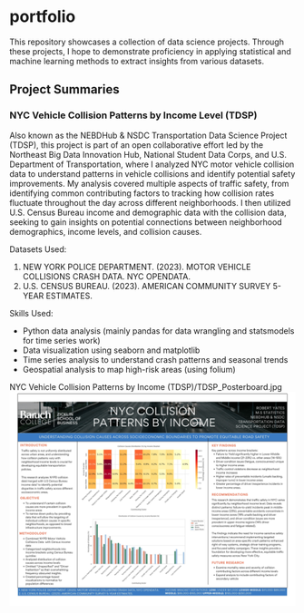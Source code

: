 # portfolio

This repository showcases a collection of data science projects. Through these projects, I hope to demonstrate proficiency in applying statistical and machine learning methods to extract insights from various datasets.

## Project Summaries
### NYC Vehicle Collision Patterns by Income Level (TDSP)
Also known as the NEBDHub & NSDC Transportation Data Science Project (TDSP), this project is part of an open collaborative effort led by the Northeast Big Data Innovation Hub, National Student Data Corps, and U.S. Department of Transportation, where I analyzed NYC motor vehicle collision data to understand patterns in vehicle collisions and identify potential safety improvements. My analysis covered multiple aspects of traffic safety, from identifying common contributing factors to tracking how collision rates fluctuate throughout the day across different neighborhoods. I then utilized U.S. Census Bureau income and demographic data with the collision data, seeking to gain insights on potential connections between neighborhood demographics, income levels, and collision causes.

Datasets Used:
1. NEW YORK POLICE DEPARTMENT. (2023). MOTOR VEHICLE COLLISIONS CRASH DATA. NYC OPENDATA.
2. U.S. CENSUS BUREAU. (2023). AMERICAN COMMUNITY SURVEY 5-YEAR ESTIMATES.

Skills Used:
* Python data analysis (mainly pandas for data wrangling and statsmodels for time series work)
* Data visualization using seaborn and matplotlib
* Time series analysis to understand crash patterns and seasonal trends
* Geospatial analysis to map high-risk areas (using folium)

NYC Vehicle Collision Patterns by Income (TDSP)/TDSP_Posterboard.jpg
![Alt text](NYC%20Vehicle%20Collision%20Patterns%20by%20Income%20(TDSP)/TDSP_Posterboard.jpg)
